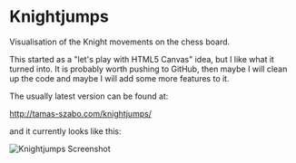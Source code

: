 Knightjumps
===========

Visualisation of the Knight movements on the chess board.

This started as a "let's play with HTML5 Canvas" idea, but I like what it turned into.
It is probably worth pushing to GitHub, then maybe I will clean up the code and maybe I will add some more features to it.

The usually latest version can be found at:

http://tamas-szabo.com/knightjumps/

and it currently looks like this:

![Knightjumps Screenshot](https://raw.github.com/sztamas/knightjumps/master/img/screenshot.png)
